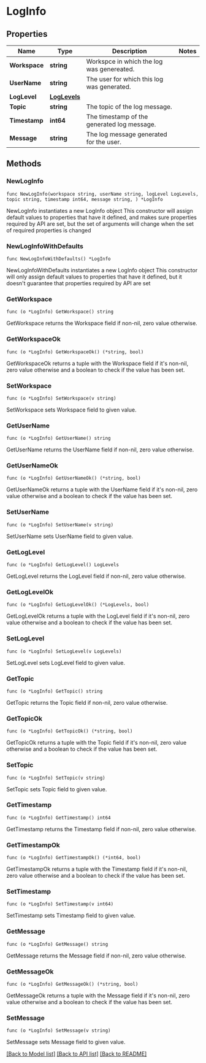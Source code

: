 # LogInfo

## Properties

Name | Type | Description | Notes
------------ | ------------- | ------------- | -------------
**Workspace** | **string** | Workspce in which the log was genereated. | 
**UserName** | **string** | The user for which this log was generated. | 
**LogLevel** | [**LogLevels**](LogLevels.md) |  | 
**Topic** | **string** | The topic of the log message. | 
**Timestamp** | **int64** | The timestamp of the generated log message. | 
**Message** | **string** | The log message generated for the user. | 

## Methods

### NewLogInfo

`func NewLogInfo(workspace string, userName string, logLevel LogLevels, topic string, timestamp int64, message string, ) *LogInfo`

NewLogInfo instantiates a new LogInfo object
This constructor will assign default values to properties that have it defined,
and makes sure properties required by API are set, but the set of arguments
will change when the set of required properties is changed

### NewLogInfoWithDefaults

`func NewLogInfoWithDefaults() *LogInfo`

NewLogInfoWithDefaults instantiates a new LogInfo object
This constructor will only assign default values to properties that have it defined,
but it doesn't guarantee that properties required by API are set

### GetWorkspace

`func (o *LogInfo) GetWorkspace() string`

GetWorkspace returns the Workspace field if non-nil, zero value otherwise.

### GetWorkspaceOk

`func (o *LogInfo) GetWorkspaceOk() (*string, bool)`

GetWorkspaceOk returns a tuple with the Workspace field if it's non-nil, zero value otherwise
and a boolean to check if the value has been set.

### SetWorkspace

`func (o *LogInfo) SetWorkspace(v string)`

SetWorkspace sets Workspace field to given value.


### GetUserName

`func (o *LogInfo) GetUserName() string`

GetUserName returns the UserName field if non-nil, zero value otherwise.

### GetUserNameOk

`func (o *LogInfo) GetUserNameOk() (*string, bool)`

GetUserNameOk returns a tuple with the UserName field if it's non-nil, zero value otherwise
and a boolean to check if the value has been set.

### SetUserName

`func (o *LogInfo) SetUserName(v string)`

SetUserName sets UserName field to given value.


### GetLogLevel

`func (o *LogInfo) GetLogLevel() LogLevels`

GetLogLevel returns the LogLevel field if non-nil, zero value otherwise.

### GetLogLevelOk

`func (o *LogInfo) GetLogLevelOk() (*LogLevels, bool)`

GetLogLevelOk returns a tuple with the LogLevel field if it's non-nil, zero value otherwise
and a boolean to check if the value has been set.

### SetLogLevel

`func (o *LogInfo) SetLogLevel(v LogLevels)`

SetLogLevel sets LogLevel field to given value.


### GetTopic

`func (o *LogInfo) GetTopic() string`

GetTopic returns the Topic field if non-nil, zero value otherwise.

### GetTopicOk

`func (o *LogInfo) GetTopicOk() (*string, bool)`

GetTopicOk returns a tuple with the Topic field if it's non-nil, zero value otherwise
and a boolean to check if the value has been set.

### SetTopic

`func (o *LogInfo) SetTopic(v string)`

SetTopic sets Topic field to given value.


### GetTimestamp

`func (o *LogInfo) GetTimestamp() int64`

GetTimestamp returns the Timestamp field if non-nil, zero value otherwise.

### GetTimestampOk

`func (o *LogInfo) GetTimestampOk() (*int64, bool)`

GetTimestampOk returns a tuple with the Timestamp field if it's non-nil, zero value otherwise
and a boolean to check if the value has been set.

### SetTimestamp

`func (o *LogInfo) SetTimestamp(v int64)`

SetTimestamp sets Timestamp field to given value.


### GetMessage

`func (o *LogInfo) GetMessage() string`

GetMessage returns the Message field if non-nil, zero value otherwise.

### GetMessageOk

`func (o *LogInfo) GetMessageOk() (*string, bool)`

GetMessageOk returns a tuple with the Message field if it's non-nil, zero value otherwise
and a boolean to check if the value has been set.

### SetMessage

`func (o *LogInfo) SetMessage(v string)`

SetMessage sets Message field to given value.



[[Back to Model list]](../README.md#documentation-for-models) [[Back to API list]](../README.md#documentation-for-api-endpoints) [[Back to README]](../README.md)



